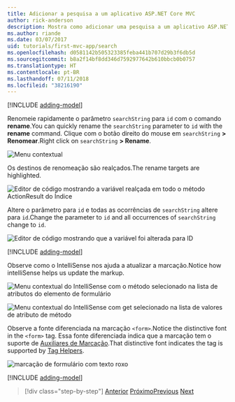 ```yaml
---
title: Adicionar a pesquisa a um aplicativo ASP.NET Core MVC
author: rick-anderson
description: Mostra como adicionar uma pesquisa a um aplicativo ASP.NET Core MVC simples
ms.author: riande
ms.date: 03/07/2017
uid: tutorials/first-mvc-app/search
ms.openlocfilehash: d0581142b505323385feba441b707d29b3f6db5d
ms.sourcegitcommit: b8a2f14bf8dd346d7592977642b610bbcb0b0757
ms.translationtype: HT
ms.contentlocale: pt-BR
ms.lasthandoff: 07/11/2018
ms.locfileid: "38216190"
---
```

[!INCLUDE [adding-model](~/includes/mvc-intro/search1.md)]

<span data-ttu-id="963da-103">Renomeie rapidamente o parâmetro `searchString` para `id` com o comando **rename**.</span><span class="sxs-lookup"><span data-stu-id="963da-103">You can quickly rename the `searchString` parameter to `id` with the **rename** command.</span></span> <span data-ttu-id="963da-104">Clique com o botão direito do mouse em `searchString` **> Renomear**.</span><span class="sxs-lookup"><span data-stu-id="963da-104">Right click on `searchString` **> Rename**.</span></span>

![Menu contextual](search/_static/rename.png)

<span data-ttu-id="963da-106">Os destinos de renomeação são realçados.</span><span class="sxs-lookup"><span data-stu-id="963da-106">The rename targets are highlighted.</span></span>

![Editor de código mostrando a variável realçada em todo o método ActionResult do Índice](search/_static/rename2.png)

<span data-ttu-id="963da-108">Altere o parâmetro para `id` e todas as ocorrências de `searchString` altere para `id`.</span><span class="sxs-lookup"><span data-stu-id="963da-108">Change the parameter to `id` and all occurrences of `searchString` change to `id`.</span></span>

![Editor de código mostrando que a variável foi alterada para ID](search/_static/rename3.png)

[!INCLUDE [adding-model](~/includes/mvc-intro/search2.md)]

<span data-ttu-id="963da-110">Observe como o IntelliSense nos ajuda a atualizar a marcação.</span><span class="sxs-lookup"><span data-stu-id="963da-110">Notice how intelliSense helps us update the markup.</span></span>

![Menu contextual do IntelliSense com o método selecionado na lista de atributos do elemento de formulário](search/_static/int_m.png)

![Menu contextual do IntelliSense com get selecionado na lista de valores de atributo de método](search/_static/int_get.png)

<span data-ttu-id="963da-113">Observe a fonte diferenciada na marcação `<form>`.</span><span class="sxs-lookup"><span data-stu-id="963da-113">Notice the distinctive font in the `<form>` tag.</span></span> <span data-ttu-id="963da-114">Essa fonte diferenciada indica que a marcação tem o suporte de [Auxiliares de Marcação](~/mvc/views/tag-helpers/intro.md).</span><span class="sxs-lookup"><span data-stu-id="963da-114">That distinctive font indicates the tag is supported by [Tag Helpers](~/mvc/views/tag-helpers/intro.md).</span></span>

![marcação de formulário com texto roxo](search/_static/th_font.png)

[!INCLUDE [adding-model](~/includes/mvc-intro/search3.md)]

> [!div class="step-by-step"]
> <span data-ttu-id="963da-116">[Anterior](controller-methods-views.md)
> [Próximo](new-field.md)</span><span class="sxs-lookup"><span data-stu-id="963da-116">[Previous](controller-methods-views.md)
[Next](new-field.md)</span></span>  
